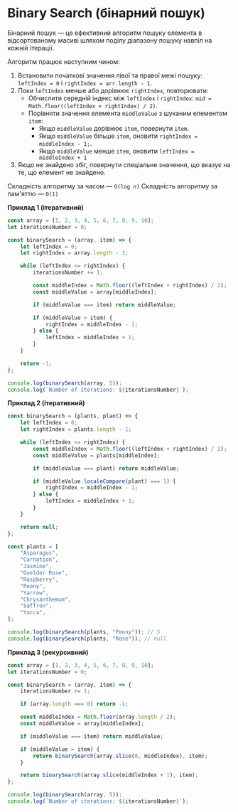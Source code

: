 # Binary Search (бінарний пошук)

Бінарний пошук — це ефективний алгоритм пошуку елемента в відсортованому масиві шляхом поділу діапазону пошуку навпіл на кожній ітерації.

Алгоритм працює наступним чином:

1. Встановити початкові значення лівої та правої межі пошуку: `leftIndex = 0` і `rightIndex = arr.length - 1`.
2. Поки `leftIndex` менше або дорівнює `rightIndex`, повторювати:
    - Обчислити середній індекс між `leftIndex` і `rightIndex`: `mid = Math.floor((leftIndex + rightIndex) / 2)`.
    - Порівняти значення елемента `middleValue` з шуканим елементом `item`:
        - Якщо `middleValue` дорівнює `item`, повернути `item`.
        - Якщо `middleValue` більше `item`, оновити `rightIndex = middleIndex - 1;`.
        - Якщо `middleValue` менше `item`, оновити `leftIndex = middleIndex + 1`
3. Якщо не знайдено збіг, повернути спеціальне значення, що вказує на те, що елемент не знайдено.

Складність алгоритму за часом — `O(log n)`
Складність алгоритму за пам'яттю — `O(1)`

**Приклад 1 (ітеративний)**

```js
const array = [1, 2, 3, 4, 5, 6, 7, 8, 9, 10];
let iterationsNumber = 0;

const binarySearch = (array, item) => {
    let leftIndex = 0;
    let rightIndex = array.length - 1;

    while (leftIndex <= rightIndex) {
        iterationsNumber += 1;

        const middleIndex = Math.floor((leftIndex + rightIndex) / 2);
        const middleValue = array[middleIndex];

        if (middleValue === item) return middleValue;

        if (middleValue > item) {
            rightIndex = middleIndex - 1;
        } else {
            leftIndex = middleIndex + 1;
        }
    }

    return -1;
};

console.log(binarySearch(array, 5));
console.log(`Number of iterations: ${iterationsNumber}`);
```

**Приклад 2 (ітеративний)**

```js
const binarySearch = (plants, plant) => {
    let leftIndex = 0;
    let rightIndex = plants.length - 1;

    while (leftIndex <= rightIndex) {
        const middleIndex = Math.floor((leftIndex + rightIndex) / 2);
        const middleValue = plants[middleIndex];

        if (middleValue === plant) return middleValue;

        if (middleValue.localeCompare(plant) === 1) {
            rightIndex = middleIndex - 1;
        } else {
            leftIndex = middleIndex + 1;
        }
    }

    return null;
};

const plants = [
    "Asparagus",
    "Carnation",
    "Jasmine",
    "Guelder Rose",
    "Raspberry",
    "Peony",
    "Yarrow",
    "Chrysanthemum",
    "Saffron",
    "Yucca",
];

console.log(binarySearch(plants, "Peony")); // 5
console.log(binarySearch(plants, "Rose")); // null
```

**Приклад 3 (рекурсивний)**

```js
const array = [1, 2, 3, 4, 5, 6, 7, 8, 9, 10];
let iterationsNumber = 0;

const binarySearch = (array, item) => {
    iterationsNumber += 1;

    if (array.length === 0) return -1;

    const middleIndex = Math.floor(array.length / 2);
    const middleValue = array[middleIndex];

    if (middleValue === item) return middleValue;

    if (middleValue > item) {
        return binarySearch(array.slice(0, middleIndex), item);
    }

    return binarySearch(array.slice(middleIndex + 1), item);
};

console.log(binarySearch(array, 5));
console.log(`Number of iterations: ${iterationsNumber}`);
```
